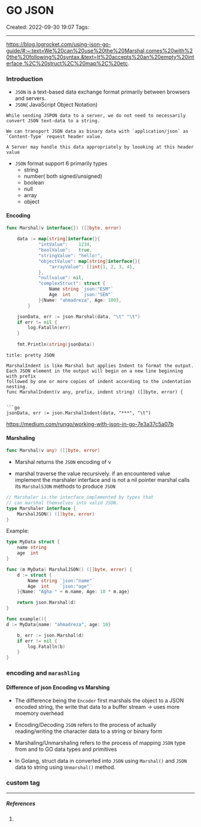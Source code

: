 # GO JSON
Created: 2022-09-30 19:07
Tags: 
____
https://blog.logrocket.com/using-json-go-guide/#:~:text=We%20can%20use%20the%20Marshal,comes%20with%20the%20following%20syntax.&text=It%20accepts%20an%20empty%20interface,%2C%20struct%2C%20map%2C%20etc.



### Introduction

* `JSON` is a text-based data exchange format primarily between browsers and servers.
* `JSON`( JavaScript Object Notation)

```ad-note
While sending JSPON data to a server, we do not need to necessarily convert JSON text-data to a string.

We can transport JSON data as binary data with `application/json` as `Content-Type` request header value.

A Server may handle this data appropriately by loooking at this header value
```

* `JSON` format support 6  primarily types
	* string
	* number( both signed/unsigned)
	* boolean
	* null
	* array
	* object

#### Encoding
```go
func Marshal(v interface{}) ([]byte, error)
```


```go
	data := map[string]interface{}{
			"intValue":    1234,
			"boolValue":   true,
			"stringValue": "hello!",
			"objectValue": map[string]interface{}{
				"arrayValue": []int{1, 2, 3, 4},
			},
			"nullvalue": nil,
			"complexStruct": struct {
				Name string `json:"ESM"`
				Age  int    `json:"SEN"`
			}{Name: "ahmadreza", Age: 100},
		}

	jsonData, err := json.Marshal(data, "\t" "\t")
	if err != nil {
		log.Fatalln(err)
	}
	
	fmt.Println(string(jsonData))
```


```ad-note
title: pretty JSON

MarshalIndent is like Marshal but applies Indent to format the output.
Each JSON element in the output will begin on a new line beginning with prefix
followed by one or more copies of indent according to the indentation nesting.
func MarshalIndent(v any, prefix, indent string) ([]byte, error) {


```go
jsonData, err := json.MarshalIndent(data, "***", "\t")
```

https://medium.com/rungo/working-with-json-in-go-7e3a37c5a07b

#### Marshaling
```go
func Marshal(v any) ([]byte, error) 
```

* Marshal returns the `JSON` encoding of v


* marshal traverse the value recursively. if an encountered value implement the marshaler interface and is not a nil pointer marshal calls its `MarshalSJON` methods to produce `JSON`
```go
// Marshaler is the interface implemented by types that
// can marshal themselves into valid JSON.
type Marshaler interface {
	MarshalJSON() ([]byte, error)
}

```

Example:
```go
type MyData struct {
	name string
	age  int
}

func (m MyData) MarshalJSON() ([]byte, error) {
	d := struct {
		Name string `json:"name"`
		Age  int    `json:"age"`
	}{Name: "Agha " + m.name, Age: 10 * m.age}

	return json.Marshal(d)
}

func example(){
d := MyData{name: "ahmadreza", age: 10}

	b, err := json.Marshal(d)
	if err != nil {
		log.Fatalln(b)
	}
}

```

### encoding and `marashling`

#### Difference of json Encoding vs Marshing

* The difference being the `Encoder` first marshals the object to a JSON encoded string, the write that data to a buffer stream -> uses more moemory overhead


* Encoding/Decoding `JSON` refers to the process of actually reading/writing the character data to a string or binary form
* Marshaling/Unmarshaling refers to the process of mapping `JSON` type from and to GO data types and primitives
* In Golang, struct data in converted into `JSON` using `Marshal()` and `JSON` data to string using `Unmarshal()` method.


### custom tag



_____
##### References
1.

